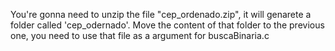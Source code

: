 You're gonna need to unzip the file "cep_ordenado.zip", it will genarete a folder called 
'cep_odernado'. Move the content of that folder to the previous one, you need to use that file as a argument for buscaBinaria.c
